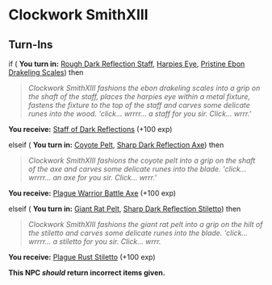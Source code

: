 # Clockwork SmithXIII
## Turn-Ins



if ( **You turn in:** [Rough Dark Reflection Staff](/item/10999), [Harpies Eye](/item/11039), [Pristine Ebon Drakeling Scales](/item/10975)) then


>*Clockwork SmithXIII fashions the ebon drakeling scales into a grip on the shaft of the staff, places the harpies eye within a metal fixture, fastens the fixture to the top of the staff and carves some delicate runes into the wood. 'click... wrrrr... a staff for you sir. Click... wrrr.'*


 **You receive:**  [Staff of Dark Reflections](/item/11081) (+100 exp)

elseif ( **You turn in:** [Coyote Pelt](/item/10703), [Sharp Dark Reflection Axe](/item/11082)) then


>*Clockwork SmithXIII fashions the coyote pelt into a grip on the shaft of the axe and carves some delicate runes into the blade. 'click... wrrrr... an axe for you sir. Click... wrrr.'*


 **You receive:**  [Plague Warrior Battle Axe](/item/11077) (+100 exp)

elseif ( **You turn in:** [Giant Rat Pelt](/item/13054), [Sharp Dark Reflection Stiletto](/item/11084)) then


>*Clockwork SmithXIII fashions the giant rat pelt into a grip on the hilt of the stiletto and carves some delicate runes into the blade. 'click... wrrrr... a stiletto for you sir. Click... wrrr.*


 **You receive:**  [Plague Rust Stiletto](/item/11079) (+100 exp)

**This NPC *should* return incorrect items given.**
